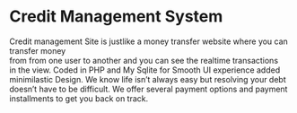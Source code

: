 # Credit Management System
Credit management Site is justlike a money transfer website where you can transfer money <br>from from one user to another and you can see the realtime transactions<br> in the view. Coded in PHP and My Sqlite for Smooth UI experience added minimilastic Design.
We know life isn’t always easy but resolving your debt doesn’t have to be difficult. We offer several payment options and payment installments to get you back on track.
